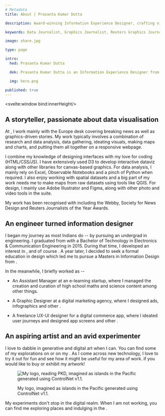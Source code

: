 ```yaml
---
# Metadata
title: About | Prasanta Kumar Dutta

description: Award-winning Information Experience Designer, crafting visual stories with data and solving problems in an aesthetically pleasing way.

keywords: Data Journalist, Graphics Journalist, Reuters Graphics Journalist, Data Visualisation Developer, Data Visualization Developer, Narrative Cartographer, User Interface Designer, User Experience Designer, Communication Designer, Data Storyteller, Information Designer, Graphic Designer, Art Director, User-centered design, UX, UI, Data Artist, Web Designer, Web Developer, Front-end Web Developer, Photographer, Traveller, Creative writer, Electronics and Communication Engineer, National Institute of Design, National Institute of Technology Durgapur, Prasanta, PrasantaKrDutta, Prasanta Kumar Dutta, Prasanta KrDutta, pkddapacific, pkd.dapacific, pkd_da_pacific, daPacific.

image: share.jpg

type: page

intro:
  hed: Prasanta Kumar Dutta

  dek: Prasanta Kumar Dutta is an Information Experience Designer from India, working at the intersection of design, coding, and journalism at Reuters. With a background in engineering and design, he crafts data-driven pieces that help narrate important stories visually. Several of his work has been recognized with numerous awards. He also teaches and talks about data visualization, narrative cartography, and design at eminent institutes across&nbsp;India.

  img: hero.png

published: true
---
```

<script>
  import Container from '$lib/components/ui/Container/index.svelte';
  import LinkButton from '$lib/components/ui/LinkButton/index.svelte';
  import BioCard from '$lib/components/custom/about/BioCard/index.svelte';
  import ReferralCard from '$lib/components/ui/ReferralCard/index.svelte';

  let el;
  let innerHeight;
  
  let top = 0;
  let marginTop = 0;

  const getTop = () =>{
    const { top } = el && el.getBoundingClientRect();
    return top;
  }

  $: if(el) {
    top = getTop();
  }

  $: if(innerHeight >960) {
   marginTop = top < innerHeight*0.9 ? Math.round(innerHeight*0.15) : 0;
  }

</script>

<svelte:window bind:innerHeight/>

<BioCard hed={intro.hed} dek={intro.dek}/>

<div bind:this={el} style="position: relative; top: {marginTop}px" >
<Container width=md>

## A storyteller, passionate about data visualisation

At <LinkButton target=_blank label='Reuters' url='https://www.reuters.com/authors/prasanta-kumar-dutta/' />, I work mainly with the Europe desk covering breaking news as well as graphics-driven stories. My work typically involves a combination of research and data analysis, data gathering, ideating visuals, making maps and charts, and putting them all together on a responsive webpage.

I combine my knowledge of designing interfaces with my love for coding (HTML/CSS/JS).  I have extensively used D3 to develop interactive dataviz along with other libraries for canvas-based graphics. For data analysis, I mainly rely on Excel, Observable Notebooks and a pinch of Python when required. I also
enjoy working with spatial datasets and a big part of my work needs me to make maps from raw datasets using tools like QGIS. For design, I mainly use Adobe Illustrator and Figma, along with other photo and video tools in the suite.

My work has been recognised with <LinkButton target=_blank label='numerous awards' url='https://www.linkedin.com/in/pkddapacific/details/honors/' />  including the Webby, Society for News Design and Reuters Journalists of the Year Awards.

<div style=text-align:center;>
<ReferralCard url="https://datajournalism.com/read/blog/best-data-journalism-projects-2021#vaccination-tracker-reuters" image="https://s3.eu-central-1.amazonaws.com/datajournalismcom/long-reads/best-data-journalism-projects-2021/roundup2021-2.jpg" title="Data journalism roundup 2021" description="Featuring the Reuters COVID-19 vaccination tracker"
/></div>

## An engineer turned information designer

I began my journey as most Indians do -- by pursuing an undergrad in engineering. I graduated from <LinkButton target=_blank label='National Institute of Technology Durgapur, India' url='https://nitdgp.ac.in/' /> with a Bachelor of Technology in Electronics & Communication Engineering in 2015. During that time, I developed an interest in <LinkButton target=_blank label='robotics' url='https://www.slideshare.net/secret/FYLgD09ElKVZ7F' />, <LinkButton target=_blank label='movie-making' url='https://www.youtube.com/watch?v=KEBk9fZOdEY' /> and of course <LinkButton target=_blank label='graphic design' url='https://www.behance.net/gallery/22482999/MOTOR-Zundung-5' />. A year later, I decided to seek a formal education in design which led me to pursue a Masters in Information Design from <LinkButton target=_blank label='National Institute of Design Bangalore, India' url='https://www.nid.edu/academics/programmes/master-of-design-mdes/information-design-mdes' />.

In the meanwhile, I briefly worked as --

- An Assistant Manager at an e-learning startup, where I managed the creation and curation of high school maths and science content among other things.

- A Graphic Designer at a digital marketing agency, where I designed ads, infographics and other <LinkButton target=_blank label='promotional materials' url='https://www.facebook.com/eklakshyatransformations/videos/1623378141305834' />.

- A freelance UX-UI designer for a digital commerce app, where I ideated user journeys and designed app screens and other <LinkButton target=_blank label='UI assets' url='https://www.behance.net/gallery/52114777/Icon-Design-for-local-shopping-app-Bottleview' />.

</Container>
</div>

<Container width=md style="text-align: center; margin-top: var(--space-m); margin-bottom: var(--space-xl);">

 <LinkButton solid="{true}" target=_blank  url="https://prasantakrdutta.notion.site/Prasanta-Kumar-Dutta-7e14ed79579f40bdab9d739a8a576ea2" label="View My Resume" />

</Container>

<Container width=md>

## An aspiring artist and an avid experimenter

I love to dabble in generative and digital art when I can. You can find some of my explorations on <LinkButton target=_blank label='Instagram' url='https://www.instagram.com/thebongartista/' /> or on my <LinkButton target=_blank label='blog' url='https://medium.com/diarium-da-pacific/tagged/projects' />. As I come across new technology, I love to try it out for fun and see how it might be useful for my area of work. <LinkButton label='Reach out' url='#contact' /> if you would like to buy or exhibit my artwork!

<figure>

![My logo, reading PKD, imagined as islands in the Pacific generated using ControlNet v1.1.](/media/pkd-islands.png)

<figcaption>
My logo, imagined as islands in the Pacific generated using ControlNet v1.1.
</figcaption>

</figure>

My experiments don't stop in the digital realm. When I am not working, you can find me exploring places and indulging in the <LinkButton target=_blank label='culinary arts' url='https://www.instagram.com/thebongbawarchi/' />.

<div style=text-align:center;><ReferralCard url="https://medium.com/diarium-da-pacific/cooking-is-therapy-424efbdc4570" image="/media/cooking.jpg" title="Cooking is therapy" description="How a designer finds solace in the culinary arts to exercise his creative senses"
/></div>

</Container>
